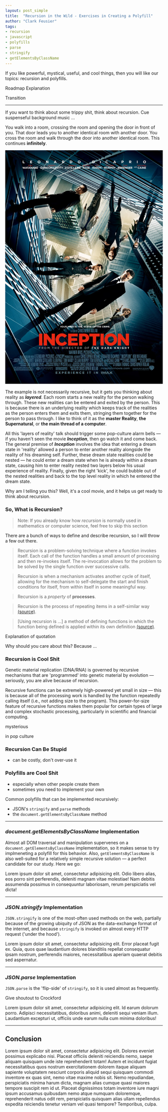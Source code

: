 ```yaml
---
layout: post_simple
title:  "Recursion in the Wild - Exercises in Creating a Polyfill"
author: "Clark Feusier"
tags:
- recursion
- javascript
- polyfills
- parse
- stringify
- getElementsByClassName
---
```


If you like powerful, mystical, useful, and cool things, then you will like our topics: recursion and polyfills.

Roadmap Explanation

Transition

---

If you want to think about some trippy shit, think about recursion. Cue suspenseful background music ...

You walk into a room, crossing the room and opening the door in front of you. That door leads you to another identical room with another door. You cross the room and walk through the door into another identical room. This continues **infinitely**.

<img src='/img/blog/inception.png' class="inceptionImg">

The example is not necessarily recursive, but it gets you thinking about reality as ***layered***. Each room starts a new reality for the person walking through. These new realities can be entered and exited by the person. This is because there is an underlying reality which keeps track of the realities as the person enters them and exits them, stringing them together for the person to pass through. I like to think of it as the **master Reality**, **the Supernatural**, or **the main thread of a computer**.

All this 'layers of reality' talk should trigger some pop-culture alarm bells &mdash; if you haven't seen the movie ***Inception***, then go watch it and come back. The general premise of ***Inception*** involves the idea that entering a dream state in 'reality' allowed a person to enter another reality alongside the reality of his dreaming self. Further, these dream state realities could be nested &mdash; he could enter a dream state when he is already within a dream state, causing him to enter reality nested two layers below his usual experience of reality. Finally, given the right 'kick', he could bubble out of the nested realities and back to the top level reality in which he entered the dream state.

Why am I telling you this? Well, it's a cool movie, and it helps us get ready to think about recursion.


### So, What is Recursion?

<blockquote>Note: If you already know how <em>recursion</em> is normally used in mathematics or computer science, feel free to skip this section</blockquote>

There are a bunch of ways to define and describe recursion, so I will throw a few out there.

<blockquote>
    Recursion is a problem-solving technique where a function invokes itself. Each call of the function handles a small amount of processing and then re-invokes itself. The re-invocation allows for the problem to be solved by the single function over successive calls.
</blockquote>
<blockquote>
    Recursion is when a mechanism activates another cycle of itself, allowing for the mechanism to self-delegate the start and finish conditions for itself, from within itself in some meaningful way.
</blockquote>
<blockquote>
    Recursion is a <em>property</em> of <strong>processes</strong>.
</blockquote>
<blockquote>
    Recursion is the process of repeating items in a self-similar way <a href="http://en.wikipedia.org/wiki/Recursion" target="_blank">(source)</a>.
</blockquote>
<blockquote>
    [Using recursion is ...] a method of defining functions in which the function being defined is applied within its own definition <a href="http://en.wikipedia.org/wiki/Recursion" target="_blank">(source)</a>.
</blockquote>

Explanation of quotation

Why should you care about this? Because ...

### Recursion is Cool Shit

Genetic material replication (DNA/RNA) is governed by recursive mechanisms that are 'programmed' into genetic material by evolution &mdash; seriously, you are alive because of recursion.

Recursive functions can be extremely high-powered yet small in size &mdash; this is because all of the processing work is handled by the function repeatedly calling itself (i.e., not adding size to the program). This power-for-size feature of recursive functions makes them popular for certain types of large and complex stochastic processing, particularly in scientific and financial computing.

mysterious

in pop culture

### Recursion Can Be Stupid

- can be costly, don't over-use it

### Polyfills are Cool Shit

- especially when other people create them
- sometimes you need to implement your own

Common polyfills that can be implemented recursively:

- JSON's `stringify` and `parse` methods
- the `document.getElementsByClassName` method

---

### ***document.getElementsByClassName*** Implementation

Almost all DOM traversal and manipulation supervenes on a `document.getElementsByClassName` implementation, so it makes sense to try implmeneting a polyfill for this behavior. Also, `getElementsByClassName` is also well-suited for a relatively simple recursive solution &mdash; a perfect candidate for our study. Here we go:

<script src="https://gist.github.com/Cfeusier/f0acd590f7c03a478d50.js"></script>

Lorem ipsum dolor sit amet, consectetur adipisicing elit. Odio libero alias, eos porro sint perferendis, deleniti magnam vitae molestiae! Nam debitis assumenda possimus in consequuntur laboriosam, rerum perspiciatis vel dicta!

---

### ***JSON.stringify*** Implementation

`JSON.stringify` is one of the most-often used methods on the web, partially because of the growing ubiquity of JSON as the data-exchange format of the internet, and because `stringify` is invoked on almost every HTTP request ('under the hood').

<script src="https://gist.github.com/Cfeusier/79baf443793baaba24f7.js"></script>

Lorem ipsum dolor sit amet, consectetur adipisicing elit. Error placeat fugit ex. Quia, quos quae laudantium dolores blanditiis repellat consequatur ipsam nostrum, perferendis maiores, necessitatibus aperiam quaerat debitis sed aspernatur.

---

### ***JSON.parse*** Implementation

`JSON.parse` is the 'flip-side' of `stringify`, so it is used almost as frequently.

Give shoutout to Crockford

<script src="https://gist.github.com/Cfeusier/49601da6cc409df4263b.js"></script>

Lorem ipsum dolor sit amet, consectetur adipisicing elit. Id earum dolorum porro. Adipisci necessitatibus, doloribus animi, deleniti sequi veniam illum. Laudantium excepturi ut, officiis unde earum nulla cum minima doloribus!

---

## Conclusion

Lorem ipsum dolor sit amet, consectetur adipisicing elit. Dolores eveniet possimus explicabo nisi. Placeat officiis deleniti reiciendis nemo, saepe aliquam quisquam unde iste reprehenderit totam! Autem et incidunt fugiat necessitatibus quos nostrum exercitationem dolorem itaque aliquam sapiente voluptatem nesciunt corporis aliquid sequi quisquam commodi inventore ex quas sint, nemo vitae maxime nobis sit. Nemo repudiandae, perspiciatis minima harum dicta, magnam alias cumque quasi maiores tempore suscipit rem id ut. Placeat dignissimos totam inventore iure magni ipsum accusamus quibusdam nemo atque numquam doloremque, reprehenderit natus odit rem, perspiciatis quisquam alias ullam repellendus expedita reiciendis tenetur veniam vel quasi tempore? Temporibus, culpa.
